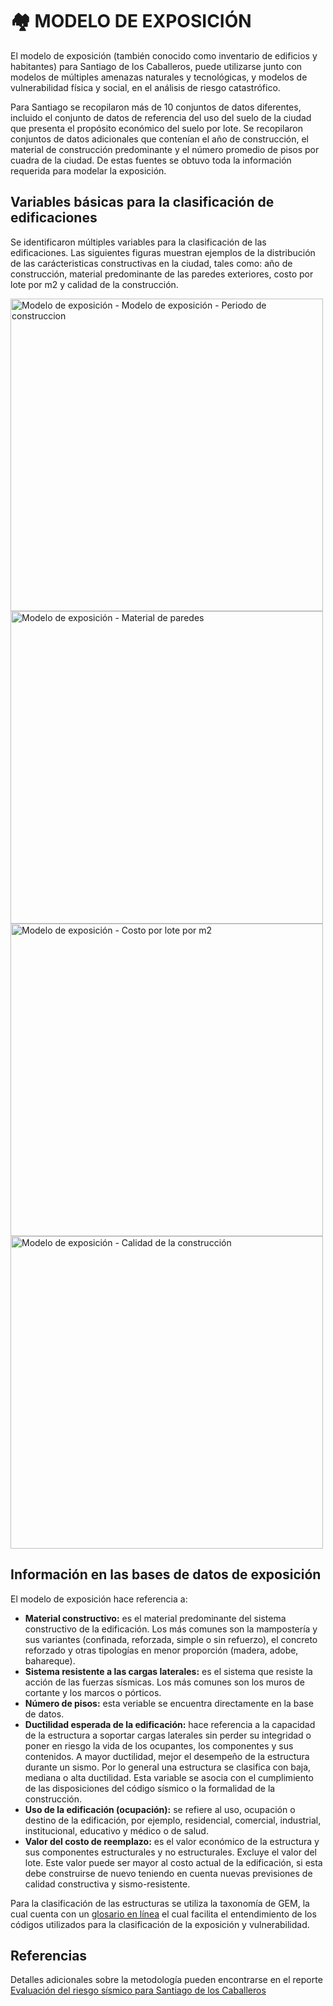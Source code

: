 # 🏘️ MODELO DE EXPOSICIÓN

El modelo de exposición (también conocido como inventario de edificios y habitantes) para Santiago de los Caballeros, puede utilizarse junto con modelos de múltiples amenazas naturales y tecnológicas, y modelos de vulnerabilidad física y social, en el análisis de riesgo catastrófico.

Para Santiago se recopilaron más de 10 conjuntos de datos diferentes, incluido el conjunto de datos de referencia del uso del suelo de la ciudad que presenta el propósito económico del suelo por lote. Se recopilaron conjuntos de datos adicionales que contenían el año de construcción, el material de construcción predominante y el número promedio de pisos por cuadra de la ciudad. De estas fuentes se obtuvo toda la información requerida para modelar la exposición. 
 

## Variables básicas para la clasificación de edificaciones
Se identificaron múltiples variables para la clasificación de las edificaciones. Las siguientes figuras muestran ejemplos de la distribución de las carácteristicas constructivas en la ciudad, tales como: año de construcción, material predominante de las paredes exteriores, costo por lote por m2 y calidad de la construcción.

<p >
  <img src="../Mapas/exposicion/SDC_Ano.png" alt="Modelo de exposición - Modelo de exposición - Periodo de construccion" width="500">

  <img src="../Mapas/exposicion/SDC_Material_Paredes.png" alt="Modelo de exposición - Material de paredes" width="500">

  <img src="../Mapas/exposicion/SDC_costos.png" alt="Modelo de exposición - Costo por lote por m2" width="500">

  <img src="../Mapas/exposicion/SDC_calidad.png" alt="Modelo de exposición - Calidad de la construcción" width="500">
</p>

## Información en las bases de datos de exposición
El modelo de exposición hace referencia a:
- **Material constructivo:** es el material predominante del sistema constructivo de la edificación. Los más comunes son la mampostería y sus variantes (confinada, reforzada, simple o sin refuerzo), el concreto reforzado y otras tipologías en menor proporción (madera, adobe, bahareque).
- **Sistema resistente a las cargas laterales:** es el sistema que resiste la acción de las fuerzas sísmicas. Los más comunes son los muros de cortante y los marcos o pórticos.
- **Número de pisos:** esta veriable se encuentra directamente en la base de datos.
- **Ductilidad esperada de la edificación:** hace referencia a la capacidad de la estructura a soportar cargas laterales sin perder su integridad o poner en riesgo la vida de los ocupantes, los componentes y sus contenidos. A mayor ductilidad, mejor el desempeño de la estructura durante un sismo. Por lo general una estructura se clasifica con baja, mediana o alta ductilidad. Esta variable se asocia con el cumplimiento de las disposiciones del código sísmico o la formalidad de la construcción.
- **Uso de la edificación (ocupación):** se refiere al uso, ocupación o destino de la edificación, por ejemplo, residencial, comercial, industrial, institucional, educativo y médico o de salud.
- **Valor del costo de reemplazo:** es el valor económico de la estructura y sus componentes estructurales y no estructurales. Excluye el valor del lote. Este valor puede ser mayor al costo actual de la edificación, si esta debe construirse de nuevo teniendo en cuenta nuevas previsiones de calidad constructiva y sismo-resistente.

Para la clasificación de las estructuras se utiliza la taxonomía de GEM, la cual cuenta con un [glosario en línea](https://taxonomy.openquake.org/) el cual facilita el entendimiento de los códigos utilizados para la clasificación de la exposición y vulnerabilidad.


## Referencias
Detalles adicionales sobre la metodología pueden encontrarse en el reporte [Evaluación del riesgo sísmico para Santiago de los Caballeros](./TREQ_Deliverable_D262_Riesgo_Sismico_Santiago.pdf)